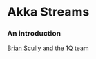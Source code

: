 # Akka Streams
### An introduction

[Brian Scully](mailto:scullduggery@gmail.com)
and the [1Q](https://1q.com) team

